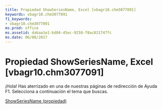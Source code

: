 ```yaml
---
title: Propiedad ShowSeriesName, Excel [vbagr10.chm3077091]
keywords: vbagr10.chm3077091
f1_keywords:
- vbagr10.chm3077091
ms.prod: office
ms.assetid: dabaa1e1-bd04-45ec-9258-f8ac831747fc
ms.date: 06/08/2017
---
```





# Propiedad ShowSeriesName, Excel [vbagr10.chm3077091]

¡Hola! Has aterrizado en una de nuestras páginas de redirección de Ayuda F1. Selecciona a continuación el tema que buscas.


 [ShowSeriesName (propiedad)](http://msdn.microsoft.com/library/showseriesname-property%28Office.15%29.aspx)


